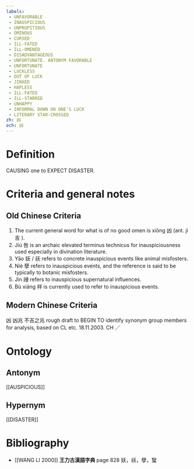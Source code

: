 ```yaml
---
labels: 
 - UNFAVORABLE
 - INAUSPICIOUS
 - UNPROPITIOUS
 - OMINOUS
 - CURSED
 - ILL-FATED
 - ILL-OMENED
 - DISADVANTAGEOUS
 - UNFORTUNATE. ANTONYM FAVORABLE
 - UNFORTUNATE
 - LUCKLESS
 - OUT OF LUCK
 - JINXED
 - HAPLESS
 - ILL-FATED
 - ILL-STARRED
 - UNHAPPY
 - INFORMAL DOWN ON ONE'S LUCK
 - LITERARY STAR-CROSSED
zh: 凶
och: 凶
---
```


# Definition
CAUSING one to EXPECT DISASTER.
# Criteria and general notes
## Old Chinese Criteria
1. The current general word for what is of no good omen is xiōng 凶 (ant. jí 吉 ).
2. Jiù 咎 is an archaic elevated terminus technicus for inauspiciousness used especially in divination literature.
3. Yāo 妖 / 祅 refers to concrete inauspicious events like animal misfosters.
4. Niè 孽 refers to inauspicious events, and the reference is said to be typically to botanic misfosters.
5. Jìn 祲 refers to inauspicious supernatural influences.
6. Bù xiáng 祥 is currently used to refer to inauspicious events.
## Modern Chinese Criteria
凶
凶兆
不吉之兆
rough draft to BEGIN TO identify synonym group members for analysis, based on CL etc. 18.11.2003. CH ／
# Ontology

## Antonym
[[AUSPICIOUS]]
## Hypernym
[[DISASTER]]
# Bibliography
- [[WANG LI 2000]]
**王力古漢語字典** page 828
妖，祅，孽，蠥